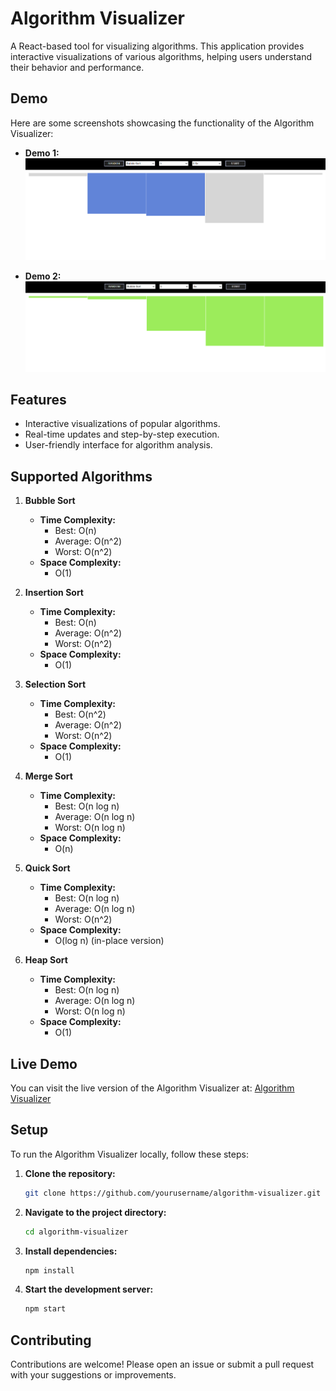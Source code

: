 # Algorithm Visualizer

A React-based tool for visualizing algorithms. This application provides interactive visualizations of various algorithms, helping users understand their behavior and performance.

## Demo

Here are some screenshots showcasing the functionality of the Algorithm Visualizer:

- **Demo 1:**
  ![Demo 1](demo/d1.png)

- **Demo 2:**
  ![Demo 2](demo/d2.png)



## Features

- Interactive visualizations of popular algorithms.
- Real-time updates and step-by-step execution.
- User-friendly interface for algorithm analysis.

## Supported Algorithms

1. **Bubble Sort**
   - **Time Complexity:**
     - Best: O(n)
     - Average: O(n^2)
     - Worst: O(n^2)
   - **Space Complexity:**
     - O(1)

2. **Insertion Sort**
   - **Time Complexity:**
     - Best: O(n)
     - Average: O(n^2)
     - Worst: O(n^2)
   - **Space Complexity:**
     - O(1)

3. **Selection Sort**
   - **Time Complexity:**
     - Best: O(n^2)
     - Average: O(n^2)
     - Worst: O(n^2)
   - **Space Complexity:**
     - O(1)

4. **Merge Sort**
   - **Time Complexity:**
     - Best: O(n log n)
     - Average: O(n log n)
     - Worst: O(n log n)
   - **Space Complexity:**
     - O(n)

5. **Quick Sort**
   - **Time Complexity:**
     - Best: O(n log n)
     - Average: O(n log n)
     - Worst: O(n^2)
   - **Space Complexity:**
     - O(log n) (in-place version)

6. **Heap Sort**
   - **Time Complexity:**
     - Best: O(n log n)
     - Average: O(n log n)
     - Worst: O(n log n)
   - **Space Complexity:**
     - O(1)

## Live Demo

You can visit the live version of the Algorithm Visualizer at: [Algorithm Visualizer](https://mrpeace-algovisualiser.netlify.app/)

## Setup

To run the Algorithm Visualizer locally, follow these steps:

1. **Clone the repository:**

    ```bash
    git clone https://github.com/yourusername/algorithm-visualizer.git
    ```

2. **Navigate to the project directory:**

    ```bash
    cd algorithm-visualizer
    ```

3. **Install dependencies:**

    ```bash
    npm install
    ```

4. **Start the development server:**

    ```bash
    npm start
    ```

## Contributing

Contributions are welcome! Please open an issue or submit a pull request with your suggestions or improvements.

